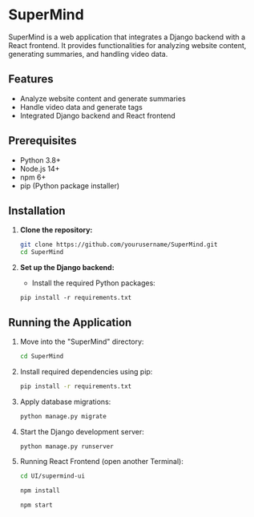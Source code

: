 # SuperMind

SuperMind is a web application that integrates a Django backend with a React frontend. It provides functionalities for analyzing website content, generating summaries, and handling video data.

## Features

- Analyze website content and generate summaries
- Handle video data and generate tags
- Integrated Django backend and React frontend

## Prerequisites

- Python 3.8+
- Node.js 14+
- npm 6+
- pip (Python package installer)

## Installation

1. **Clone the repository:**

   ```sh
   git clone https://github.com/yourusername/SuperMind.git
   cd SuperMind
   ```
2. **Set up the Django backend:**
    - Install the required Python packages:
    ```
    pip install -r requirements.txt
    ```

## Running the Application
1. Move into the "SuperMind" directory:
   ```sh
   cd SuperMind
   ```
2. Install required dependencies using pip:
   ```sh
   pip install -r requirements.txt
   ```
3. Apply database migrations:
   ```sh
   python manage.py migrate
   ```
4. Start the Django development server:
   ```sh
   python manage.py runserver
   ```
5. Running React Frontend (open another Terminal):
   ```sh
   cd UI/supermind-ui
   ```

   ```sh
   npm install
   ```
   ```
   npm start
   ```
